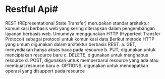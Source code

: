 # Restful Api#
REST (REpresentational State Transfer) merupakan standar arsitektur komunikasi berbasis web yang sering diterapkan dalam pengembangan layanan berbasis web. Umumnya menggunakan HTTP (Hypertext Transfer Protocol) sebagai protocol untuk komunikasi data.Berikut metode HTTP yang umum digunakan dalam arsitektur berbasis REST.
    a. GET, menyediakan hanya akses baca pada resource
    b. PUT, digunakan untuk menciptakan resource baru
    c. DELETE, digunakan untuk menghapus resource
    d. POST, digunakan untuk memperbarui resource yang ada atau membuat resource baru
    e. OPTIONS, digunakan untuk mendapatkan operasi yang disupport pada resource

